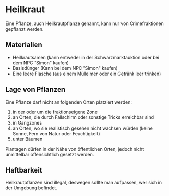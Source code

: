
# Heilkraut
 Eine Pflanze, auch Heilkrautpflanze genannt, kann nur von Crimefraktionen gepflanzt werden.
 
## Materialien
- Heilkrautsamen (kann entweder in der Schwarzmarktauktion oder bei dem NPC "Simon" kaufen)
- Basisdünger (Kann bei dem NPC "Simon" kaufen)
- Eine leere Flasche (aus einem Mülleimer oder ein Getränk leer trinken)
 
## Lage von Pflanzen
Eine Pflanze darf nicht an folgenden Orten platziert werden:

1. in der oder um die fraktionseigene Zone
2. an Orten, die durch Fallschirm oder sonstige Tricks erreichbar sind
3. in Gangzones
4. an Orten, wo sie realistisch gesehen nicht wachsen würden (keine Sonne, Fern von Natur oder Feuchtigkeit)
5. unter Bäumen

Plantagen dürfen in der Nähe von öffentlichen Orten, jedoch nicht unmittelbar offensichtlich gesetzt werden.

## Haftbarkeit
Heilkrautpflanzen sind illegal, deswegen sollte man aufpassen, wer sich in der Umgebung befindet.
